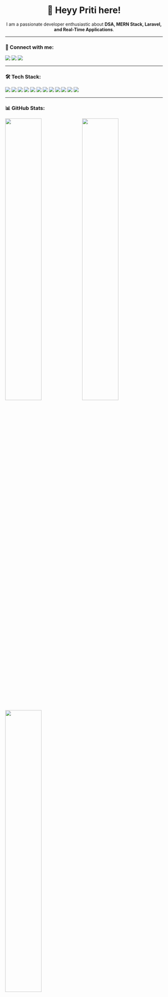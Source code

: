 <h1 align="center">👋 Heyy Priti here!</h1>

<p align="center">
I am a passionate developer enthusiastic about <b>DSA, MERN Stack, Laravel, and Real-Time Applications</b>.
</p>

---

### 🔗 Connect with me:

<p align="left">
<a href="https://www.linkedin.com/in/pritiku/" target="_blank"><img src="https://img.shields.io/badge/LinkedIn-0077B5?style=flat&logo=linkedin&logoColor=white"/></a>
<a href="mailto:yourmail@example.com"><img src="https://img.shields.io/badge/Email-D14836?style=flat&logo=gmail&logoColor=white" /></a>
<a href="https://github.com/priti-kumari56" target="_blank"><img src="https://img.shields.io/badge/GitHub-000?style=flat&logo=github&logoColor=white" /></a>
</p>

---

### 🛠️ Tech Stack:

<p>
  <img src="https://img.shields.io/badge/C++-00599C?style=flat&logo=c%2B%2B&logoColor=white"/>
  <img src="https://img.shields.io/badge/React-20232A?style=flat&logo=react&logoColor=61DAFB" />
  <img src="https://img.shields.io/badge/Node.js-43853D?style=flat&logo=node-dot-js&logoColor=white"/>
  <img src="https://img.shields.io/badge/MongoDB-4EA94B?style=flat&logo=mongodb&logoColor=white"/>
  <img src="https://img.shields.io/badge/Express.js-000?style=flat&logo=express&logoColor=white" />
  <img src="https://img.shields.io/badge/Laravel-FF2D20?style=flat&logo=laravel&logoColor=white"/>
  <img src="https://img.shields.io/badge/MySQL-4479A1?style=flat&logo=mysql&logoColor=white"/>
  <img src="https://img.shields.io/badge/PHP-777BB4?style=flat&logo=php&logoColor=white"/>
  <img src="https://img.shields.io/badge/HTML5-E34F26?style=flat&logo=html5&logoColor=white"/>
  <img src="https://img.shields.io/badge/CSS3-1572B6?style=flat&logo=css3&logoColor=white"/>
  <img src="https://img.shields.io/badge/OpenCV-5C3EE8?style=flat&logo=opencv&logoColor=white"/>
  <img src="https://img.shields.io/badge/OpenGL-5586A4?style=flat&logo=opengl&logoColor=white"/>
</p>

---

### 📊 GitHub Stats:

<p align="left">
  <img src="https://github-readme-stats.vercel.app/api?username=priti-kumari56&show_icons=true&theme=tokyonight" width="48%"/>
  <img src="https://github-readme-streak-stats.herokuapp.com?user=priti-kumari56&theme=tokyonight" width="48%"/>
</p>

<p align="left">
  <img src="https://github-readme-stats.vercel.app/api/top-langs/?username=priti-kumari56&layout=compact&theme=tokyonight" width="48%"/>
</p>

---

### 🏆 GitHub Trophies

<p align="center">
  <img src="https://github-profile-trophy.vercel.app/?username=priti-kumari56&theme=gruvbox&no-frame=true&margin-w=10" />
</p>

---

### 🔥 Top Projects

- 🎯 [Drawing App (Real-Time Collaborative Tool)](https://github.com/priti-kumari56/drawing-app)
- 📘 [Library Management System (PHP + MySQL)](https://github.com/priti-kumari56/library-management-system)
- 🛒 [Book Store Website (React.js)](https://github.com/priti-kumari56/book-store)
- 🔐 [Password Generator (Python)](https://github.com/priti-kumari56/password-generator)
- 🌳 [Binary Tree Visualization](https://github.com/priti-kumari56/binary-tree-visualization)

---

### 🚀 Let's Code and Grow Together!
